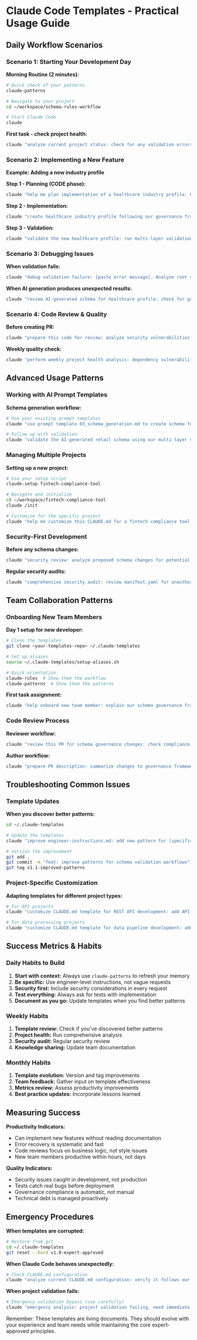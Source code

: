 # Claude Code Templates - Practical Usage Guide

## Daily Workflow Scenarios

### Scenario 1: Starting Your Development Day

**Morning Routine (2 minutes):**
```bash
# Quick check of your patterns
claude-patterns

# Navigate to your project
cd ~/workspace/schema-rules-workflow

# Start Claude Code
claude
```

**First task - check project health:**
```bash
claude "analyze current project status: check for any validation errors, review recent changes, and identify priority tasks for today's development session"
```

### Scenario 2: Implementing a New Feature

**Example: Adding a new industry profile**

**Step 1 - Planning (CODE phase):**
```bash
claude "help me plan implementation of a healthcare industry profile. Generate the development approach: file structure, validation requirements, schema definitions, and testing strategy following our governance framework"
```

**Step 2 - Implementation:**
```bash
claude "create healthcare industry profile following our governance framework: generate healthcare_profile.yaml with appropriate validation rules, create corresponding JSON schema, and implement comprehensive tests"
```

**Step 3 - Validation:**
```bash
claude "validate the new healthcare profile: run multi-layer validation, check compliance with rulebook, and ensure all security policies are met"
```

### Scenario 3: Debugging Issues

**When validation fails:**
```bash
claude "debug validation failure: [paste error message]. Analyze root cause, implement fix with regression prevention, and add monitoring to detect similar issues early"
```

**When AI generation produces unexpected results:**
```bash
claude "review AI-generated schema for healthcare profile: check for governance compliance, validate business logic rules, and suggest improvements for reliability"
```

### Scenario 4: Code Review & Quality

**Before creating PR:**
```bash
claude "prepare this code for review: analyze security vulnerabilities, check performance implications, verify test coverage, and ensure documentation is complete"
```

**Weekly quality check:**
```bash
claude "perform weekly project health analysis: dependency vulnerabilities, code quality metrics, technical debt assessment, and governance compliance across all industry profiles"
```

## Advanced Usage Patterns

### Working with AI Prompt Templates

**Schema generation workflow:**
```bash
# Use your existing prompt templates
claude "use prompt template 03_schema_generation.md to create schema for retail industry with comprehensive validation layers and error handling"

# Follow up with validation
claude "validate the AI-generated retail schema using our multi-layer validation system and suggest improvements"
```

### Managing Multiple Projects

**Setting up a new project:**
```bash
# Use your setup script
claude-setup fintech-compliance-tool

# Navigate and initialize
cd ~/workspace/fintech-compliance-tool
claude /init

# Customize for the specific project
claude "help me customize this CLAUDE.md for a fintech compliance tool: update technology stack, add domain-specific patterns, and include regulatory requirements"
```

### Security-First Development

**Before any schema changes:**
```bash
claude "security review: analyze proposed schema changes for potential vulnerabilities, data exposure risks, and compliance impacts. Include recommendations for secure implementation"
```

**Regular security audits:**
```bash
claude "comprehensive security audit: review manifest.yaml for unauthorized scripts, validate security policies, check for dependency vulnerabilities, and assess governance framework security posture"
```

## Team Collaboration Patterns

### Onboarding New Team Members

**Day 1 setup for new developer:**
```bash
# Clone the templates
git clone <your-templates-repo> ~/.claude-templates

# Set up aliases
source ~/.claude-templates/setup-aliases.sh

# Quick orientation
claude-rules  # Show them the workflow
claude-patterns  # Show them the patterns
```

**First task assignment:**
```bash
claude "help onboard new team member: explain our schema governance framework, walk through validation pipeline, and suggest a good first contribution task"
```

### Code Review Process

**Reviewer workflow:**
```bash
claude "review this PR for schema governance changes: check compliance with rulebook, validate security implications, assess impact on existing industry profiles, and provide actionable feedback"
```

**Author workflow:**
```bash
claude "prepare PR description: summarize changes to governance framework, explain validation additions, document testing performed, and highlight any breaking changes"
```

## Troubleshooting Common Issues

### Template Updates

**When you discover better patterns:**
```bash
cd ~/.claude-templates

# Update the templates
claude "improve engineer-instructions.md: add new pattern for [specific use case], update best practices based on recent experience, and maintain 80/20 focus"

# Version the improvement
git add .
git commit -m "feat: improve patterns for schema validation workflows"
git tag v1.1-improved-patterns
```

### Project-Specific Customization

**Adapting templates for different project types:**
```bash
# For API projects
claude "customize CLAUDE.md template for REST API development: add API-specific patterns, security considerations, and testing strategies"

# For data processing projects  
claude "customize CLAUDE.md template for data pipeline development: add data validation patterns, performance optimization guidelines, and monitoring approaches"
```

## Success Metrics & Habits

### Daily Habits to Build

1. **Start with context:** Always use `claude-patterns` to refresh your memory
2. **Be specific:** Use engineer-level instructions, not vague requests
3. **Security first:** Include security considerations in every request
4. **Test everything:** Always ask for tests with implementation
5. **Document as you go:** Update templates when you find better patterns

### Weekly Habits

1. **Template review:** Check if you've discovered better patterns
2. **Project health:** Run comprehensive analysis
3. **Security audit:** Regular security review
4. **Knowledge sharing:** Update team documentation

### Monthly Habits

1. **Template evolution:** Version and tag improvements
2. **Team feedback:** Gather input on template effectiveness
3. **Metrics review:** Assess productivity improvements
4. **Best practice updates:** Incorporate lessons learned

## Measuring Success

**Productivity Indicators:**
- Can implement new features without reading documentation
- Error recovery is systematic and fast
- Code reviews focus on business logic, not style issues
- New team members productive within hours, not days

**Quality Indicators:**
- Security issues caught in development, not production
- Tests catch real bugs before deployment
- Governance compliance is automatic, not manual
- Technical debt is managed proactively

## Emergency Procedures

**When templates are corrupted:**
```bash
# Restore from git
cd ~/.claude-templates
git reset --hard v1.0-expert-approved
```

**When Claude Code behaves unexpectedly:**
```bash
# Check CLAUDE.md configuration
claude "analyze current CLAUDE.md configuration: verify it follows our expert-approved patterns and suggest any needed corrections"
```

**When project validation fails:**
```bash
# Emergency validation bypass (use carefully)
claude "emergency analysis: project validation failing, need immediate assessment of critical issues and minimal viable fixes for production deployment"
```

Remember: These templates are living documents. They should evolve with your experience and team needs while maintaining the core expert-approved principles.